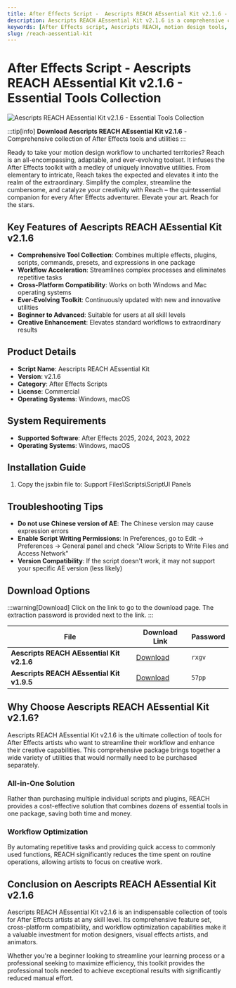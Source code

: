 ```yaml
---
title: After Effects Script -  Aescripts REACH AEssential Kit v2.1.6 - Essential Tools Collection
description: Aescripts REACH AEssential Kit v2.1.6 is a comprehensive collection of After Effects tools, plugins, scripts, commands, presets, and expressions that accelerate your motion design workflow. Supports AE 2025, 2024, 2023, 2022 on Windows and Mac.
keywords: [After Effects script, Aescripts REACH, motion design tools, AE workflow, visual effects, animation tools, script collection]
slug: /reach-aessential-kit
---
```

<!--Above is frontmatter Part-generate depend on content meet Google Seo, you need to balance automation efficiency with Google’s core ranking factors—especially E-E-A-T (Experience, Expertise, Authoritativeness, Trustworthiness), -->

<!--First Part-This is Title -->
# After Effects Script -  Aescripts REACH AEssential Kit v2.1.6 - Essential Tools Collection

<!--Second Part-This is First Banner -->
![Aescripts REACH AEssential Kit v2.1.6 - Essential Tools Collection](https://www.gfxcamp.com/wp-content/uploads/2023/07/Reach-AEssential-Kit.jpg)

:::tip[info]
**Download Aescripts REACH AEssential Kit v2.1.6** - Comprehensive collection of After Effects tools and utilities
:::

Ready to take your motion design workflow to uncharted territories? Reach is an all-encompassing, adaptable, and ever-evolving toolset. It infuses the After Effects toolkit with a medley of uniquely innovative utilities. From elementary to intricate, Reach takes the expected and elevates it into the realm of the extraordinary. Simplify the complex, streamline the cumbersome, and catalyze your creativity with Reach – the quintessential companion for every After Effects adventurer. Elevate your art. Reach for the stars.

## Key Features of Aescripts REACH AEssential Kit v2.1.6

- **Comprehensive Tool Collection**: Combines multiple effects, plugins, scripts, commands, presets, and expressions in one package
- **Workflow Acceleration**: Streamlines complex processes and eliminates repetitive tasks
- **Cross-Platform Compatibility**: Works on both Windows and Mac operating systems
- **Ever-Evolving Toolkit**: Continuously updated with new and innovative utilities
- **Beginner to Advanced**: Suitable for users at all skill levels
- **Creative Enhancement**: Elevates standard workflows to extraordinary results

## Product Details

- **Script Name**: Aescripts REACH AEssential Kit
- **Version**: v2.1.6
- **Category**: After Effects Scripts
- **License**: Commercial
- **Operating Systems**: Windows, macOS

## System Requirements

- **Supported Software**: After Effects 2025, 2024, 2023, 2022
- **Operating Systems**: Windows, macOS

## Installation Guide

1. Copy the jsxbin file to: Support Files\\Scripts\\ScriptUI Panels

## Troubleshooting Tips

- **Do not use Chinese version of AE**: The Chinese version may cause expression errors
- **Enable Script Writing Permissions**: In Preferences, go to Edit → Preferences → General panel and check "Allow Scripts to Write Files and Access Network"
- **Version Compatibility**: If the script doesn't work, it may not support your specific AE version (less likely)

<!-- The Last Part-Download -->
## Download Options

:::warning[Download]
Click on the link to go to the download page. The extraction password is provided next to the link.
:::

| File                       | Download Link                                                              | Password |
| -------------------------- | -------------------------------------------------------------------------- | -------- |
| **Aescripts REACH AEssential Kit v2.1.6** | [Download](https://pan.baidu.com/s/1RAHgXiCR8owM3VCC5Y78vw?pwd=rxgv) | `rxgv`   |
| **Aescripts REACH AEssential Kit v1.9.5** | [Download](https://pan.baidu.com/s/1Q0zTdd1HnydeI7eBB4nkFQ?pwd=57pp) | `57pp`   |

## Why Choose Aescripts REACH AEssential Kit v2.1.6?

Aescripts REACH AEssential Kit v2.1.6 is the ultimate collection of tools for After Effects artists who want to streamline their workflow and enhance their creative capabilities. This comprehensive package brings together a wide variety of utilities that would normally need to be purchased separately.

### All-in-One Solution

Rather than purchasing multiple individual scripts and plugins, REACH provides a cost-effective solution that combines dozens of essential tools in one package, saving both time and money.

### Workflow Optimization

By automating repetitive tasks and providing quick access to commonly used functions, REACH significantly reduces the time spent on routine operations, allowing artists to focus on creative work.

## Conclusion on Aescripts REACH AEssential Kit v2.1.6

Aescripts REACH AEssential Kit v2.1.6 is an indispensable collection of tools for After Effects artists at any skill level. Its comprehensive feature set, cross-platform compatibility, and workflow optimization capabilities make it a valuable investment for motion designers, visual effects artists, and animators.

Whether you're a beginner looking to streamline your learning process or a professional seeking to maximize efficiency, this toolkit provides the professional tools needed to achieve exceptional results with significantly reduced manual effort.